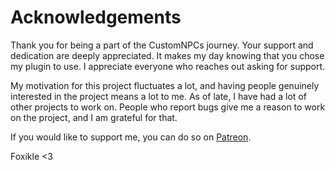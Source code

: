 # Acknowledgements
Thank you for being a part of the CustomNPCs journey. Your support and dedication are deeply appreciated. It makes my
day knowing that you chose my plugin to use. I appreciate everyone who reaches out asking for support. 

My motivation for this project fluctuates a lot, and having people genuinely interested in the project means a lot to me. As of late, I have 
had a lot of other projects to work on. People who report bugs give me a reason to work on the project, and I am grateful for that.

If you would like to support me, you can do so on [Patreon](https://patreon.com/foxikle).

Foxikle &lt;3

